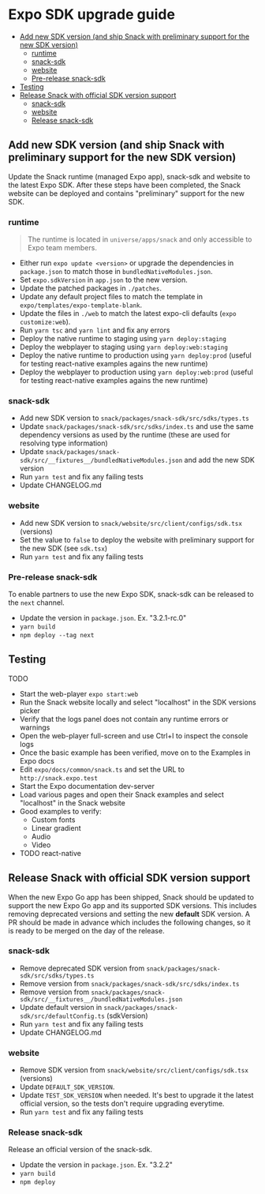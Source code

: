 # Expo SDK upgrade guide <!-- omit in toc -->



- [Add new SDK version (and ship Snack with preliminary support for the new SDK version)](#add-new-sdk-version-and-ship-snack-with-preliminary-support-for-the-new-sdk-version)
  - [runtime](#runtime)
  - [snack-sdk](#snack-sdk)
  - [website](#website)
  - [Pre-release snack-sdk](#pre-release-snack-sdk)
- [Testing](#testing)
- [Release Snack with official SDK version support](#release-snack-with-official-sdk-version-support)
  - [snack-sdk](#snack-sdk-1)
  - [website](#website-1)
  - [Release snack-sdk](#release-snack-sdk)

## Add new SDK version (and ship Snack with preliminary support for the new SDK version)

Update the Snack runtime (managed Expo app), snack-sdk and website to the latest Expo SDK. After these steps have been completed, the Snack website can be deployed and contains "preliminary" support for the new SDK.

### runtime

> The runtime is located in `universe/apps/snack` and only accessible to Expo team members.

- Either run `expo update <version>` or upgrade the dependencies in `package.json` to match those in `bundledNativeModules.json`.
- Set `expo.sdkVersion` in `app.json` to the new version.
- Update the patched packages in `./patches`.
- Update any default project files to match the template in `expo/templates/expo-template-blank`.
- Update the files in `./web` to match the latest expo-cli defaults (`expo customize:web`).
- Run `yarn tsc` and `yarn lint` and fix any errors
- Deploy the native runtime to staging using `yarn deploy:staging`
- Deploy the webplayer to staging using `yarn deploy:web:staging`
- Deploy the native runtime to production using `yarn deploy:prod` (useful for testing react-native examples agains the new runtime)
- Deploy the webplayer to production using `yarn deploy:web:prod` (useful for testing react-native examples agains the new runtime)

### snack-sdk

- Add new SDK version to `snack/packages/snack-sdk/src/sdks/types.ts`
- Update `snack/packages/snack-sdk/src/sdks/index.ts` and use the same dependency versions as used by the runtime (these are used for resolving type information)
- Update `snack/packages/snack-sdk/src/__fixtures__/bundledNativeModules.json` and add the new SDK version
- Run `yarn test` and fix any failing tests
- Update CHANGELOG.md

### website

- Add new SDK version to `snack/website/src/client/configs/sdk.tsx` (versions)
- Set the value to `false` to deploy the website with preliminary support for the new SDK (see `sdk.tsx`)
- Run `yarn test` and fix any failing tests

### Pre-release snack-sdk

To enable partners to use the new Expo SDK, snack-sdk can be released to the `next` channel. 

- Update the version in `package.json`. Ex. "3.2.1-rc.0"
- `yarn build`
- `npm deploy --tag next`

## Testing

TODO

- Start the web-player `expo start:web`
- Run the Snack website locally and select "localhost" in the SDK versions picker
- Verify that the logs panel does not contain any runtime errors or warnings
- Open the web-player full-screen and use Ctrl+I to inspect the console logs
- Once the basic example has been verified, move on to the Examples in Expo docs
- Edit `expo/docs/common/snack.ts` and set the URL to `http://snack.expo.test`
- Start the Expo documentation dev-server 
- Load various pages and open their Snack examples and select "localhost" in the Snack website
- Good examples to verify:
  - Custom fonts
  - Linear gradient
  - Audio
  - Video
- TODO react-native

## Release Snack with official SDK version support

When the new Expo Go app has been shipped, Snack should be updated to support the new Expo Go app and its supported SDK versions. This includes removing deprecated versions and setting the new **default** SDK version. A PR should be made in advance which includes the following changes, so it is ready to be merged on the day of the release.

### snack-sdk

- Remove deprecated SDK version from `snack/packages/snack-sdk/src/sdks/types.ts`
- Remove version from `snack/packages/snack-sdk/src/sdks/index.ts`
- Remove version from `snack/packages/snack-sdk/src/__fixtures__/bundledNativeModules.json`
- Update default version in `snack/packages/snack-sdk/src/defaultConfig.ts` (sdkVersion)
- Run `yarn test` and fix any failing tests
- Update CHANGELOG.md

### website

- Remove SDK version from `snack/website/src/client/configs/sdk.tsx` (versions)
- Update `DEFAULT_SDK_VERSION`.
- Update `TEST_SDK_VERSION` when needed. It's best to upgrade it the latest official version, so the tests don't require upgrading everytime.
- Run `yarn test` and fix any failing tests

### Release snack-sdk

Release an official version of the snack-sdk.

- Update the version in `package.json`. Ex. "3.2.2"
- `yarn build`
- `npm deploy`
